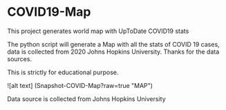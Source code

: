 # COVID19-Map
This project generates world map with UpToDate COVID19 stats

The python script will generate a Map with all the stats of COVID 19 cases, data is collected from 2020 Johns Hopkins University. Thanks for the data sources.

This is strictly for educational purpose.

![alt text] (Snapshot-COVID-Map?raw=true "MAP")

Data source is collected from Johns Hopkins University
